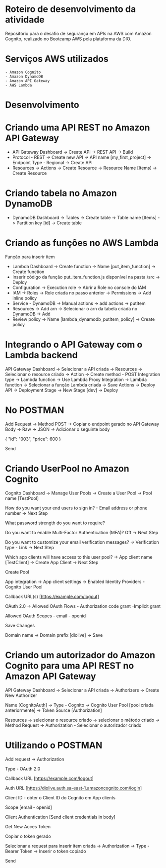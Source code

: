 # Roteiro de desenvolvimento da atividade

Repositório para o desafio de segurança em APIs na AWS com Amazon Cognito, realizado no Bootcamp AWS pela plataforma da DIO.

# Serviços AWS utilizados
    - Amazon Cognito
    - Amazon DynamoDB
    - Amazon API Gateway
    - AWS Lambda
   
# Desenvolvimento

# Criando uma API REST no Amazon API Gateway
- API Gateway Dashboard -> Create API -> REST API -> Build
- Protocol - REST -> Create new API -> API name [my_first_project] -> Endpoint Type - Regional -> Create API
- Resources -> Actions -> Create Resource -> Resource Name [Items] -> Create Resource


# Criando tabela no Amazon DynamoDB
-	DynamoDB Dashboard -> Tables -> Create table -> Table name [Items] -> Partition key [id] -> Create table

# Criando as funções no AWS Lambda
Função para inserir item
-	Lambda Dashboard -> Create function -> Name [put_item_function] -> Create function
-	Inserir código da função put_item_function.js disponível na pasta /src -> Deploy
-	Configuration -> Execution role -> Abrir a Role no console do IAM
-	IAM -> Roles -> Role criada no passo anterior -> Permissions -> Add inline policy
-	Service - DynamoDB -> Manual actions -> add actions -> putItem
-	Resources -> Add arn -> Selecionar o arn da tabela criada no DynamoDB -> Add
-	Review policy -> Name [lambda_dynamodb_putItem_policy] -> Create policy

# Integrando o API Gateway com o Lambda backend

API Gateway Dashboard -> Selecionar a API criada -> Resources -> Selecionar o resource criado -> Action -> Create method - POST
Integration type -> Lambda function -> Use Lambda Proxy Integration -> Lambda function -> Selecionar a função Lambda criada -> Save
Actions -> Deploy API -> Deployment Stage -> New Stage [dev] -> Deploy


# No POSTMAN
Add Request -> Method POST -> Copiar o endpoint gerado no API Gateway
Body -> Raw -> JSON -> Adicionar o seguinte body

{
  "id": "003",
  "price": 600
}

Send


# Criando UserPool no Amazon Cognito

Cognito Dashboard -> Manage User Pools -> Create a User Pool -> Pool name [TestPool]

How do you want your end users to sign in? - Email address or phone number -> Next Step

What password strength do you want to require?

Do you want to enable Multi-Factor Authentication (MFA)? Off -> Next Step

Do you want to customize your email verification messages? -> Verification type - Link -> Next Step

Which app clients will have access to this user pool? -> App client name [TestClient] -> Create App Client -> Next Step

Create Pool

App integration -> App client settings -> Enabled Identity Providers - Cognito User Pool

Callback URL(s) [https://example.com/logout]

OAuth 2.0 -> Allowed OAuth Flows - Authorization code grant -Implicit grant

Allowed OAuth Scopes - email - openid

Save Changes

Domain name -> Domain prefix [diolive] -> Save

# Criando um autorizador do Amazon Cognito para uma API REST no Amazon API Gateway

API Gateway Dashboard -> Selecionar a API criada -> Authorizers -> Create New Authorizer

Name [CognitoAuth] -> Type - Cognito -> Cognito User Pool [pool criada anteriormente] -> Token Source [Authorization]

Resources -> selecionar o resource criado -> selecionar o método criado -> Method Request -> Authorization - Selecionar o autorizador criado


# Utilizando o POSTMAN
Add request -> Authorization

Type - OAuth 2.0

Callback URL [https://example.com/logout]

Auth URL [https://diolive.auth.sa-east-1.amazoncognito.com/login]

Client ID - obter o Client ID do Cognito em App clients

Scope [email - openid]

Client Authentication [Send client credentials in body]

Get New Acces Token

Copiar o token gerado

Selecionar a request para inserir item criada -> Authorization -> Type - Bearer Token -> Inserir o token copiado

Send
